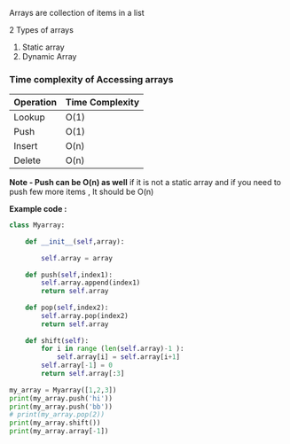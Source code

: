 
Arrays are collection of items in a list 

2 Types of arrays 

1) Static array 
2) Dynamic Array 


### Time complexity of Accessing arrays 
| Operation | Time Complexity |
|-----------|-----------------|
| Lookup    | O(1)            |
| Push      | O(1)            |
| Insert    | O(n)            |
| Delete    | O(n)            |

**Note -  Push can be O(n) as well** 
	if it is not a static array and if you need to push few more items , It should be O(n)


**Example code :**

```python
class Myarray:
    
    def __init__(self,array):
        
        self.array = array
        
    def push(self,index1):
        self.array.append(index1)
        return self.array
    
    def pop(self,index2):
        self.array.pop(index2)
        return self.array
    
    def shift(self):
        for i in range (len(self.array)-1 ):
            self.array[i] = self.array[i+1]
        self.array[-1] = 0
        return self.array[:3]
    
my_array = Myarray([1,2,3])
print(my_array.push('hi'))
print(my_array.push('bb'))
# print(my_array.pop(2))  
print(my_array.shift()) 
print(my_array.array[-1])  
```

